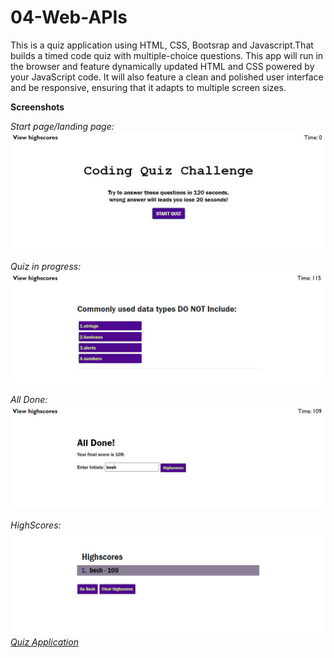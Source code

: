 # 04-Web-APIs
This is a quiz application using HTML, CSS, Bootsrap and Javascript.That builds a timed code quiz with multiple-choice questions. 
This app will run in the browser and feature dynamically updated HTML and CSS powered by your JavaScript code. 
It will also feature a clean and polished user interface and be responsive, ensuring that it adapts to multiple screen sizes.

<b>Screenshots</b>

<i>Start page/landing page: </i>
<img src="assets/images/LandingPage.jpg" alt="Landing Page">

<i>Quiz in progress: </i>
<img src="assets/images/ProgressPage.jpg" alt="Progress Page">

<i>All Done: </i>
<img src="assets/images/AllDonePage.jpg" alt="All Done">

<i>HighScores: </i>
<img src="assets/images/Highscorepage.jpg" alt="Highscores Page">
<i> 
<a href="https://beshayr2020.github.io/04-Web-APIs/">Quiz Application</a>
</i>
